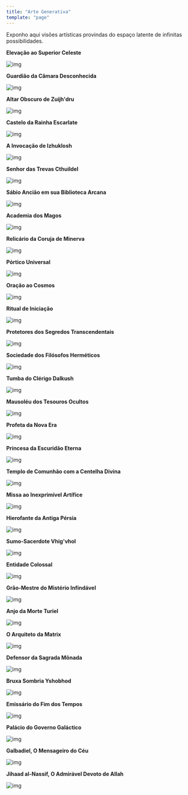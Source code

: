 ```yaml
---
title: "Arte Generativa"
template: "page"
---
```


Exponho aqui visões artísticas provindas do espaço latente de infinitas possibilidades.

<b>Elevação ao Superior Celeste</b>

![img](https://raw.githubusercontent.com/the-akira/akirablog/master/static/aiart/elevation.jpeg)

<b>Guardião da Câmara Desconhecida</b>

![img](https://raw.githubusercontent.com/the-akira/akirablog/master/static/aiart/chamber.jpeg)

<b>Altar Obscuro de Zuijh'dru</b>

![img](https://raw.githubusercontent.com/the-akira/akirablog/master/static/aiart/altar.jpg)

<b>Castelo da Rainha Escarlate</b>

![img](https://raw.githubusercontent.com/the-akira/akirablog/master/static/aiart/scarlet.jpeg)

<b>A Invocação de Izhuklosh</b>

![img](https://raw.githubusercontent.com/the-akira/akirablog/master/static/aiart/invocation.jpeg)

<b>Senhor das Trevas Cthuildel</b>

![img](https://raw.githubusercontent.com/the-akira/akirablog/master/static/aiart/lord.jpeg)

<b>Sábio Ancião em sua Biblioteca Arcana</b>

![img](https://raw.githubusercontent.com/the-akira/akirablog/master/static/aiart/sage.jpeg)

<b>Academia dos Magos</b>

![img](https://raw.githubusercontent.com/the-akira/akirablog/master/static/aiart/mage.jpeg)

<b>Relicário da Coruja de Minerva</b>

![img](https://raw.githubusercontent.com/the-akira/akirablog/master/static/aiart/owl.jpeg)

<b>Pórtico Universal</b>

![img](https://raw.githubusercontent.com/the-akira/akirablog/master/static/aiart/portal.jpeg)

<b>Oração ao Cosmos</b>

![img](https://raw.githubusercontent.com/the-akira/akirablog/master/static/aiart/praying.jpeg)

<b>Ritual de Iniciação</b>

![img](https://raw.githubusercontent.com/the-akira/akirablog/master/static/aiart/ritual.jpeg)

<b>Protetores dos Segredos Transcendentais</b>

![img](https://raw.githubusercontent.com/the-akira/akirablog/master/static/aiart/secrets.jpeg)

<b>Sociedade dos Filósofos Herméticos</b>

![img](https://raw.githubusercontent.com/the-akira/akirablog/master/static/aiart/society.jpeg)

<b>Tumba do Clérigo Dalkush</b>

![img](https://raw.githubusercontent.com/the-akira/akirablog/master/static/aiart/tomb.jpeg)

<b>Mausoléu dos Tesouros Ocultos</b>

![img](https://raw.githubusercontent.com/the-akira/akirablog/master/static/aiart/mausoleum.jpeg)

<b>Profeta da Nova Era</b>

![img](https://raw.githubusercontent.com/the-akira/akirablog/master/static/aiart/prophet.jpeg)

<b>Princesa da Escuridão Eterna</b>

![img](https://raw.githubusercontent.com/the-akira/akirablog/master/static/aiart/princess.jpeg)

<b>Templo de Comunhão com a Centelha Divina</b>

![img](https://raw.githubusercontent.com/the-akira/akirablog/master/static/aiart/temple.jpeg)

<b>Missa ao Inexprimível Artífice</b>

![img](https://raw.githubusercontent.com/the-akira/akirablog/master/static/aiart/priest.jpeg)

<b>Hierofante da Antiga Pérsia</b>

![img](https://raw.githubusercontent.com/the-akira/akirablog/master/static/aiart/persian.jpeg)

<b>Sumo-Sacerdote Vhig'vhol</b>

![img](https://raw.githubusercontent.com/the-akira/akirablog/master/static/aiart/greatpriest.jpeg)

<b>Entidade Colossal</b>

![img](https://raw.githubusercontent.com/the-akira/akirablog/master/static/aiart/entity.jpeg)

<b>Grão-Mestre do Mistério Infindável</b>

![img](https://raw.githubusercontent.com/the-akira/akirablog/master/static/aiart/grandmaster.jpeg)

<b>Anjo da Morte Turiel</b>

![img](https://raw.githubusercontent.com/the-akira/akirablog/master/static/aiart/deathangel.jpeg)

<b>O Arquiteto da Matrix</b>

![img](https://raw.githubusercontent.com/the-akira/akirablog/master/static/aiart/architect.jpeg)

<b>Defensor da Sagrada Mônada</b>

![img](https://raw.githubusercontent.com/the-akira/akirablog/master/static/aiart/monad.jpeg)

<b>Bruxa Sombria Yshobhod</b>

![img](https://raw.githubusercontent.com/the-akira/akirablog/master/static/aiart/witch.jpeg)

<b>Emissário do Fim dos Tempos</b>

![img](https://raw.githubusercontent.com/the-akira/akirablog/master/static/aiart/emissary.jpeg)

<b>Palácio do Governo Galáctico</b>

![img](https://raw.githubusercontent.com/the-akira/akirablog/master/static/aiart/government.jpeg)

<b>Galbadiel, O Mensageiro do Céu</b>

![img](https://raw.githubusercontent.com/the-akira/akirablog/master/static/aiart/messenger.jpeg)

<b>Jihaad al-Nassif, O Admirável Devoto de Allah</b>

![img](https://raw.githubusercontent.com/the-akira/akirablog/master/static/aiart/devotee.jpeg)
